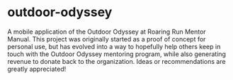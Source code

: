 # outdoor-odyssey
A mobile application of the Outdoor Odyssey at Roaring Run Mentor Manual.
This project was originally started as a proof of concept for personal use,
but has evolved into a way to hopefully help others keep in touch with the
Outdoor Odyssey mentoring program, while also generating revenue to donate 
back to the organization. Ideas or recommendations are greatly appreciated!
